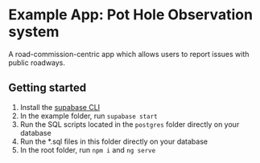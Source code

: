 # Example App: Pot Hole Observation system

A road-commission-centric app which allows users to report issues with public roadways.

## Getting started
1. Install the [supabase CLI](https://supabase.com/docs/guides/local-development/cli/getting-started)
2. In the example folder, run `supabase start`
3. Run the SQL scripts located in the `postgres` folder directly on your database
4. Run the *.sql files in this folder directly on your database
4. In the root folder, run `npm i` and `ng serve`